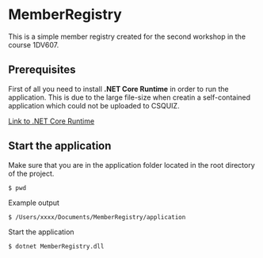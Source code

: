 # MemberRegistry

This is a simple member registry created for the second workshop in the course 1DV607.

## Prerequisites

First of all you need to install **\.NET Core Runtime** in order to run the application. This is due to the large file-size when creatin a self-contained application which could not be uploaded to CSQUIZ.

[Link to .NET Core Runtime](https://www.microsoft.com/net/download)

## Start the application

Make sure that you are in the application folder located in the root directory of the project.

`$ pwd`

Example output

`$ /Users/xxxx/Documents/MemberRegistry/application`

Start the application

`$ dotnet MemberRegistry.dll`
